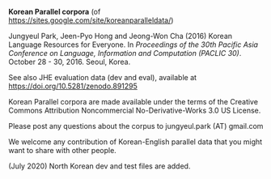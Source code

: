 **Korean Parallel corpora** (of https://sites.google.com/site/koreanparalleldata/) 

Jungyeul Park, Jeen-Pyo Hong and  Jeong-Won Cha (2016) Korean Language Resources for Everyone. In *Proceedings of the 30th Pacific Asia Conference on Language, Information and Computation (PACLIC 30)*. October 28 - 30, 2016. Seoul, Korea. 

See also JHE evaluation data (dev and eval), available at https://doi.org/10.5281/zenodo.891295

Korean Parallel corpora are made available under the terms of the Creative Commons Attribution Noncommercial No-Derivative-Works 3.0 US License. 

Please post any questions about the corpus to jungyeul.park (AT) gmail.com

We welcome any contribution of Korean-English parallel data that you might want to share with other people. 

(July 2020) North Korean dev and test files are added. 
